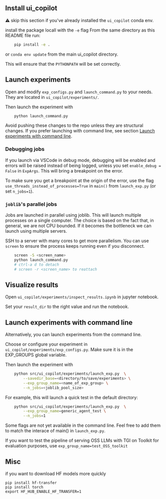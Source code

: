 ## Install ui_copilot

:warning: skip this section if you've already installed the `ui_copilot` conda env.

install the package locall with the `-e` flag
From the same directory as this README file run:

```bash
    pip install -e .
```

or `conda env update` from the main ui_copilot directory.

This will ensure that the `PYTHONPATH` will be set correctly.

## Launch experiments

Open and modify `exp_configs.py` and `launch_command.py` to your needs. They are
located in `ui_copilot/experiments/`.

Then launch the experiment with

```bash
    python launch_command.py
```

Avoid pushing these changes to the repo unless they are structural changes.
If you prefer launching with command line, see section [Launch experiments with command line](#launch-experiments-with-command-line).

### Debugging jobs

If you launch via VSCode in debug mode, debugging will be enabled and errors will be raised
instead of being logged, unless you set `enable_debug = False` in `ExpArgs`. This
will bring a breakpoint on the error.

To make sure you get a breakpoint at the origin of the error, use the flag
`use_threads_instead_of_processes=True` in `main()` from `launch_exp.py` (or set `n_jobs=1`).


### `joblib`'s parallel jobs
Jobs are launched in parallel using joblib. This will launch multiple processes
on a single computer. The choice is based on the fact that, in general, we are not CPU
bounded. If it becomes the bottleneck we can launch using multiple servers.

SSH to a server with many cores to get more parallelism. You can use `screen` to
ensure the process keeps running even if you disconnect.

```bash
    screen -S <screen_name>
    python launch_command.py
    # ctrl-a d to detach
    # screen -r <screen_name> to reattach
```

## Visualize results
Open `ui_copilot/experiments/inspect_results.ipynb` in jupyter notebook.

Set your `result_dir` to the right value and run the notebook.



## Launch experiments with command line
Alternatively, you can launch experiments from the command line.

Choose or configure your experiment in `ui_copilot/experiments/exp_configs.py`.
Make sure it is in the EXP_GROUPS global variable.

Then launch the experiment with

```bash
    python src/ui_copilot/experiments/launch_exp.py  \
        --savedir_base=<directory/to/save/experiments> \
        --exp_group_name=<name_of_exp_group> \
        --n_jobs=<joblib_pool_size>
```

For example, this will launch a quick test in the default directory:

```bash
    python src/ui_copilot/experiments/launch_exp.py  \
        --exp_group_name=generic_agent_test \
        --n_jobs=1
```

Some flags are not yet available in the command line. Feel free to add them to
match the interace of main() in `launch_exp.py`.

If you want to test the pipeline of serving OSS LLMs with TGI on Toolkit for evaluation purposes, use `exp_group_name=test_OSS_toolkit` 


## Misc

if you want to download HF models more quickly
```
pip install hf-transfer
pip install torch
export HF_HUB_ENABLE_HF_TRANSFER=1
```
